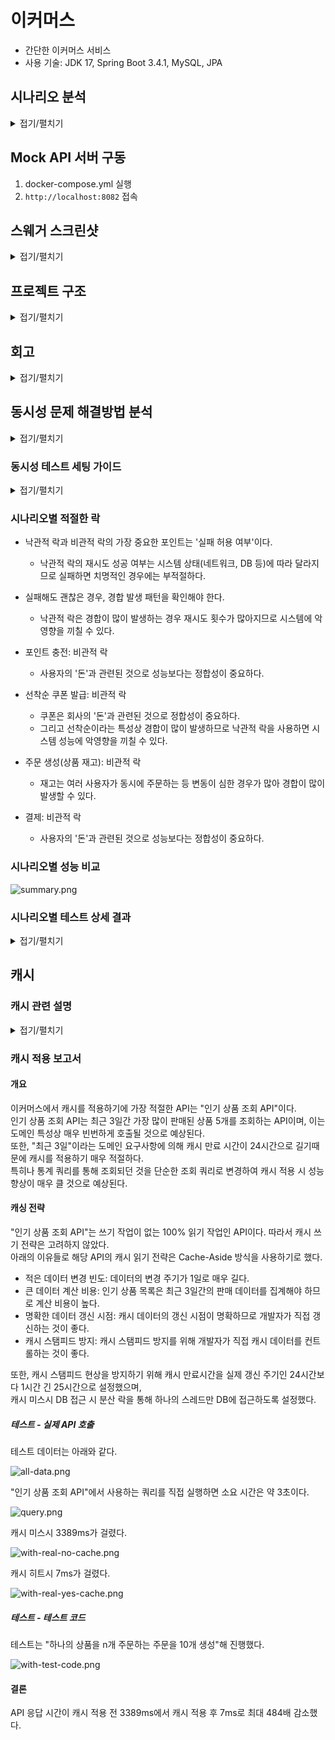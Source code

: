 # 이커머스

- 간단한 이커머스 서비스
- 사용 기술: JDK 17, Spring Boot 3.4.1, MySQL, JPA

## 시나리오 분석

<details>
<summary>접기/펼치기</summary>

- 장바구니 API는 API 스펙에서 제외되었지만, '사용자 식별자와 (상품 ID, 수량) **목록**을 입력받아'라는 주문/결제 API 요구사항에 따라 추가한다.

#### 잔액 충전/조회 API

- 잔액 충전/조회는 회원만 가능하다.
- 최소 충전 포인트는 1이상이다.
- 최대 충전 포인트이상으로 포인트를 충전할 수 없다. 단, 상품 환불로 돌려 받은 포인트는 최대 충전 포인트 이상으로 보유할 수 있다.

#### 상품 조회 API

- 상품 목록, 상세 조회는 비회원/회원 모두 가능하다.
- 상품의 가격, 수량은 변동이 심하다고 가정한다.
- 상품의 그룹, 카테고리는 없다고 가정한다.
- 비회원/회원 모두 상품 상세 조회에서 수량 선택 후 장바구니에 추가할 수 있다.
- 상품 상세 조회에서 수량 선택 후 바로 구매가 가능하다. 단, 구매는 회원만 가능하다.

#### 선착순 쿠폰 API

- 쿠폰 목록, 상세 조회는 비회원/회원 모두 가능하다.
- 쿠폰 발급은 회원만 가능하다.
- 쿠폰마다 최대 발급 가능 갯수가 정해져있다.
- 쿠폰은 상품에 적용할 수 있는 타입과 주문 전체에 적용할 수 있는 타입이 있다.
- 쿠폰의 할인 방식은 정액(정해진 금액 할인)할인과 정률(정해진 비율 할인)할인이 있다.
- 쿠폰마다 최대 할인 금액이 존재한다.
- 실제 할인 금액은 할인을 적용한 금액과 최대 할인 금액 중 낮은 금액을 할인한다.
- 쿠폰의 유효 기간은 유효 날짜가 지정되는 방식(e.g. 2025년 1월 10일까지)과 발급 후 몇일 이내까지 유효한 방식(e.g. 발급 후 10일동안 유효)이 있다.
- 동일한 회원에 대해 중복 쿠폰 발급은 되지 않는다. 쿠폰은 1인 1매를 원칙으로 한다.

#### 주문/결제 API

- 주문은 상품 상세 페이지에서 수량 선택 후 바로 주문하는 방법과 장바구니에서 여러 상품을 주문하는 방법이 있다.
- 주문 시점의 판매 상태, 가격, 재고로 주문이 이루어진다.
    - 주문 시점에 판매 상태가 판매 중이 아닌 경우 주문할 수 없다.
    - 주문 시점의 가격으로 주문 금액이 계산된다.
    - 주문 시점의 재고가 사용자가 요청한 수량보다 적으면 주문할 수 없다.
- 쿠폰으로 할인된 금액을 실제로 결제한다.
- 이미 충전된 포인트로 결제하며, 부족한 경우 결제할 수 없다. 포인트 충전 후 다시 결제를 시도할 수 있으며 그 동안 변경된 가격/재고의 영향을 받지 않는다.
- 결제 성공시 주문 정보를 데이터 플랫폼에 전송하며, 전송 실패시 처리는 추후 정한다.

#### 상위 상품 조회 API

- 최근 3일간 가장 많이 팔린 상위 5개의 상품 정보를 제공한다.
- 최근 3일이란 정각(00시 00분)을 기준으로 한다.
    - e.g. 2025년 1월 4일에 집계하는 상위 상품은 2025년 1월 1일 00시 00분부터 2025년 1월 4분 00시 00분까지의 판매 결과를 집계한다.
- 매일 00시 00분에 스케줄러를 통해 상위 상품을 집계한다.
- 스케줄러에서 집계 실패시 재시도하지 않고, 모니터링 툴을 통해 개발자에게 알린다.

#### 장바구니 API

- 상품 상세 페이지에서 판매 중이며, 재고가 충분하다면 장바구니에 등록할 수 있다.
- 장바구니 API는 비회원/회원 모두 이용할 수 있다.
- 장바구니에서 제품의 수량 변경시 보유 재고이하로 설정해야한다.
- 장바구니에 등록한 제품의 판매 상태, 가격, 재고는 언제든지 변경될 수 있다.
- 장바구니에 등록한 상품들 중 유효한 판매 상태, 재고를 가진 상품들만 주문할 수 있다.

</details>

## Mock API 서버 구동

1. docker-compose.yml 실행
2. `http://localhost:8082` 접속

## 스웨거 스크린샷

<details>
<summary>접기/펼치기</summary>

![swagger.JPG](./docs/swagger.JPG)

</details>

## 프로젝트 구조

<details>
<summary>접기/펼치기</summary>

```markdown
main
├── java
│ └── io
│ └── hhplus
│ └── ecommerce
│ ├── EcommerceApplication.java
│ ├── cart
│ │ ├── application
│ │ │ ├── request
│ │ │ └── response
│ │ ├── domain
│ │ ├── infra
│ │ │ ├── request
│ │ │ └── response
│ │ └── presentation
│ │ ├── request
│ │ └── response
│ ├── coupon
│ │ ├── application
│ │ │ ├── request
│ │ │ └── response
│ │ ├── domain
│ │ ├── infra
│ │ │ ├── request
│ │ │ └── response
│ │ └── presentation
│ │ ├── request
│ │ └── resonse
│ ├── global
│ │ ├── CommonApiResponse.java
│ │ ├── config
│ │ └── exception
│ │ └── openapi
│ ├── order
│ │ ├── application
│ │ │ ├── request
│ │ │ └── response
│ │ ├── domain
│ │ ├── infra
│ │ │ ├── request
│ │ │ └── response
│ │ └── presentation
│ │ ├── request
│ │ └── response
│ ├── payment
│ │ ├── application
│ │ │ ├── request
│ │ │ └── response
│ │ ├── domain
│ │ ├── infra
│ │ │ ├── request
│ │ │ └── response
│ │ └── presentation
│ │ ├── request
│ │ └── response
│ ├── point
│ │ ├── application
│ │ │ ├── request
│ │ │ └── response
│ │ ├── domain
│ │ ├── infra
│ │ │ ├── request
│ │ │ └── response
│ │ └── presentation
│ │ ├── request
│ │ └── response
│ └── product
│ ├── application
│ │ ├── request
│ │ └── response
│ ├── domain
│ ├── infra
│ │ ├── request
│ │ └── response
│ └── presentation
│ ├── request
│ └── response
└── resources
└── application.yml

```

</details>

## 회고

<details>
<summary>접기/펼치기</summary>

챕터 2를 마무리하며

2024년 12월 28일부터 오늘(2025년 1월 17일)까지 3주 동안 이커머스 도메인을 설계부터
간단한 구현까지 진행하면서 각 주차 별로 겪은 일을 돌아보고 마지막에 느낀 점을 작성하려고 한다.

첫 주차는 설계 주차였다. 이커머스라는 생소한 도메인이었지만 그동안 기획자 없이 고객과
직접 소통하면서 시스템을 만들어왔었기 때문에 크게 걱정하지 않았다. 하지만 돌이켜보면
첫 주차가 가장 힘들었던 시간이었다. 중간에 공휴일이 껴있었음에도 과제 마지막 날에 밤샘을 피할 수 없었다.
시퀀스 다이어그램과 플로우 차트를 처음 작성해 보는 것은 크게 문제가 되지 않았다. 설계 그 자체가 문제였다.
'카테고리별로 검색 조건을 다르게 하려면 어떻게 해야 할까?', '상품의 상세 옵션은 어떻게 구현하는 거지?' 등의
고민을 하다 보니 3일 차부터는 꿈에서도 설계하기 시작했다.

둘째 주차에는 1주 차에 했던 설계를 바탕으로 기능 구현을 진행했다. API 하나를 구현할 때마다 바로바로 테스트 코드를 작성했고,
가능하다면 통합 테스트까지 작성했다. 하지만 점점 여러 도메인간의 협력이 필요한 주문, 결제와 같은 비즈니스 문제를 풀어나가면서
처음에 작성했던 API 명세들이 점점 변경되기 시작했고, 테스트 코드도 깨지기 시작했다.
뭐, 덕분에 테스트 코드를 더 많이 짜볼 수 있어서 좋았지만, 실제 회사에서 일어난 일이었다고 생각하면 아찔했다.

셋째 주차는 2주 차에 구현한 기능들을 보완했다. 설계하면서 '정액/정률 쿠폰' 기능 구현을 가장 기대했었는데
시간 관계상 해당 기능을 구현하지 못했다. 그래서 금요일부터 바로 기능 구현에 들어갔다. 역시나 기대했던 만큼 생각할 거리가 많았던 기능이었다.
다만 3주 차 과제와 직접적인 관련은 없기 때문에 과제 PR에 포함하지 못하는 게 아쉬웠다.
그리고 CORS 필터를 구현했다. 기능을 구현하자마자 테스트를 할 수 있을까라는 생각부터 들어서 조금은 성장한 것 같은 기분이 들었다.

5주 차 멘토링 때에도 잠깐 얘기했었는데 그동안 공부를 한다고 하면 책이나 인강을 보고 따라 치는 정도가 전부였다.
뭔가를 만들어보고 싶어도 내가 짜는 코드가 좋은 코드인지 확신이 서지 않은 상태에서 무작정 만들기만 하는 것은  
지도 없이 망망대해를 건너는 것과 같다고 생각했다.
하지만 이번 과제를 진행하면서 어떤 고민을 해야 좀 더 좋은 코드가 될 수 있을지 조금은 깨달은 것 같다.

</details>

## 동시성 문제 해결방법 분석

<details>
<summary>접기/펼치기</summary>

- 이커머스 시나리오에서 발생할 수 있는 동시성 문제를 해결하기 위해 낙관적 락, 비관적 락을 적용해본다.
- 락 메커니즘별 성능을 비교해보고, 코드를 작성하면서 느낀 복잡도를 작성한다.
- 쓰레드 풀은 기본 20으로 설정한다. (테스트 진행 컴퓨터의 쓰레드 수 = 10)
- 동시 요청 횟수는 5, 50, 500, 5000으로 설정하여 테스트를 진행하며, 각각 5회씩 측정한다.
- 단, 낙관적 락의 경우 요청 횟수를 50까지만 테스트하며, 쓰레드 풀 크기, 재시도 횟수, 재시도 간격 등을 조절하면서 경향성을 확인한다.
    - 쓰레드 풀 크기가 20인 경우 너무 많은 실패를 하기 때문에 10, 20 모두 테스트한다.
    - 재시도 횟수는 5, 10, 15로 테스트하고, 재시도 간격은 100ms 단위로 테스트한다.
    - 최대 재시도 간격은 1000ms로 설정하며, 동시성 문제를 해결하지 못한 경우 성능을 기록하지 않는다.
- 성능 측정은 `System.currentTimeMillis()`를 이용하여 측정한다.

</details>

### 동시성 테스트 세팅 가이드

<details>
<summary>접기/펼치기</summary>

- `쓰레드 풀 크기 < CountDownLatch = 요청 횟수`
- 쓰레드 풀 크기는 작업의 성격(CPU Bound 프로세스, I/O Bound 프로세스)에 따라 다르게 설정한다.
- CPU Bound 프로세스: 데이터 암호화, 대규모 계산, 이미지 처리, 머신 러닝 등
    - 쓰레드 풀 크기 = `CPU 코어 수` or `CPU 코어 수 + 1~2`
- I/O Bound 프로세스: 네트워크 요청 처리, 데이터베이스 조회, 파일 I/O, API 호출
    - 쓰레드 풀 크기 = (`요청 횟수의 50 ~ 75%` or `CPU 코어 수 * 2`)
        - 요청 횟수의 100%로 하지 않는 이유
            - 대기열 활용: 쓰레드 풀의 크기가 크지 않아도 대기열에 쌓인 작업을 처리하면서 처리량을 유지할 수 있음
                - 오버헤드: 컨텍스트 스위치 오버헤드로 성능이 떨어질 가능성이 있음
                - 현실성: 실제 운영환경과 비슷한 조건에서 테스트
        - `CPU 코어 수 * 2`의 장점
            - I/O 작업은 코어 수 이상의 스레드를 생성해도 CPU가 병목되는 일이 드뭄
            - `코어 수 * 2`는 I/O 대기 상태에서도 CPU를 효율적으로 활용할 가능성을 높임
            - 테스트 대상에 따라 변경되지 않아서 모든 테스트에서 일정한 기준이 됨
        - `CPU 코어 수 * 2`의 단점
            - I/O 대기 시간 비율 무시: I/O 대기 시간 비율이 높을수록 더 많은 스레드가 필요하고, 낮을수록 적은 스레드로도 충분함
            - 요청 횟수에 따라 `CPU 코어 수 * 2` 보다 더 많거나 적은 스레드가 필요할 수 있음
        - 아래의 경우 `CPU 코어 수 * 2`가 적절함
            - 작업 특성을 정확하게 모를 때: I/O 대기 시간이 얼마나 되는지 알 수 없을 때, 적당히 안전한 값으로 테스트
            - 테스트가 요청 횟수에 크게 의존하지 않을 때
            - I/O 대기 비율이 중간 수준일 때: `I/O 대기 시간/CPU 처리 시간`이 2 ~ 3 사이일 때
- 혼합형
    - 쓰레드 풀 크기 = `CPU 코어 수 * (1 + (I/O 대기 시간 / CPU 처리 시간))`

#### 번외(DB 커넥션 풀)

- 쓰레드 풀 크기는 DB 커넥션 풀 크기에 영향을 받으며, `쓰레드 풀 크기 >= DB 커넥션 풀 크기`로 설정한다.
    - DB 작업을 포함하지 않는 캐싱, 파일 처리 등의 작업이 많으면 쓰레드 풀의 크기를 더 크게 설정할 수 있다.
- 쓰레드 풀과 DB 커넥션 풀 설정은 서로 영향을 주지만 일반적으로 DB 커넥션 풀을 먼저 설정한다.
    - DB는 처리 가능한 최대 연결 수(max connection)를 넘기면 성능이 급격히 저하된다.
    - DB 작업이 병목 지점이 될 수 있기 때문에, 쓰레드가 많아도 효율이 떨어질 수 있다.
- 결정 순서
    - DB 커넥션 풀 크기 설정
        - DB의 최대 처리 가능 커넥션 수와 애플리케이션 부하를 기준으로 결정
        - I/O 대기 시간이 있는 작업이면 작업 처리량 대비 적절한 커넥션 수 설정
            - `최소 커넥션 풀 크기 = (초당 요청 수 * DB 응답 시간(ms)) / 1000`
    - 쓰레드 풀 크기 설정
        - DB 중심 작업 비율이 높음: 쓰레드 풀 크기 = DB 커넥션 풀 크기
        - 여러 작업이 혼합됨: 쓰레드 풀 크기 > DB 커넥션 풀 크기 (DB 커넥션 풀 크기 * 1.5or2)

</details>

### 시나리오별 적절한 락

- 낙관적 락과 비관적 락의 가장 중요한 포인트는 '실패 허용 여부'이다.
    - 낙관적 락의 재시도 성공 여부는 시스템 상태(네트워크, DB 등)에 따라 달라지므로 실패하면 치명적인 경우에는 부적절하다.
- 실패해도 괜찮은 경우, 경합 발생 패턴을 확인해야 한다.
    - 낙관적 락은 경합이 많이 발생하는 경우 재시도 횟수가 많아지므로 시스템에 악영향을 끼칠 수 있다.

- 포인트 충전: 비관적 락
    - 사용자의 '돈'과 관련된 것으로 성능보다는 정합성이 중요하다.
- 선착순 쿠폰 발급: 비관적 락
    - 쿠폰은 회사의 '돈'과 관련된 것으로 정합성이 중요하다.
    - 그리고 선착순이라는 특성상 경합이 많이 발생하므로 낙관적 락을 사용하면 시스템 성능에 악영향을 끼칠 수 있다.
- 주문 생성(상품 재고): 비관적 락
    - 재고는 여러 사용자가 동시에 주문하는 등 변동이 심한 경우가 많아 경합이 많이 발생할 수 있다.
- 결제: 비관적 락
    - 사용자의 '돈'과 관련된 것으로 성능보다는 정합성이 중요하다.

### 시나리오별 성능 비교

![summary.png](docs/lock/summary.png)

### 시나리오별 테스트 상세 결과

<details>
<summary>접기/펼치기</summary>

각 테스트별 6회 반복하여 첫 번째 측정 값은 버리고 나머지 5회의 측정 시간을 기록한다.(첫 테스트는 테스트 시간이 약 100ms 정도 추가로 소요되기 때문에 제외한다.)

테스트 상세 결과 확인 가이드

- 비관적락
    - `50회: 19, 16, 16, 16, 16`
        - 50번의 API 요청을 하는 동시성 테스트이다.
        - 총 5회 진행하였고, 각각 19ms, 16ms, 16ms, 16ms, 16ms 소요되었다는 뜻이다.
- 낙관적락
    - `50회 / 쓰레드10 / maxAttempts = 5 / backoff = 100ms: 476, 527, 504, 497, 503`
        - 50번의 API 요청을 하는 동시성 테스트이다.
        - 쓰레드 풀 크기는 10으로 설정하였고, 재시도 횟수는 5회, 재시도 간격은 100ms로 설정하였다.
        - 총 5회 측정하였고, 각각 476ms, 527ms, 504ms, 497ms, 503ms 소요되었다는 뜻이다.

#### 포인트 충전

- 포인트 충전은 동일한 사용자가 동시에 여러 번 포인트 충전 요청을 보내는 경우가 발생할 수 있다.
- 테스트 시나리오
    - 한 명의 사용자가 동시에 N번의 포인트 충전 요청을 한다.
    - 예상 충전 금액과 실제 사용자의 포인트 잔액을 비교해서 동시성 문제가 발생했는지 확인한다.

- 비관적락(단위: ms)
    - 5회: 19, 16, 16, 16, 16
    - 50회: 135, 129, 137, 121, 138
    - 500회: 1121, 1037, 1033, 1025, 1035
    - 5000회: 9666, 9303, 9535, 9454, 9719
- 낙관적락(단위: ms)
    - 5회
        - 쓰레드20 / maxAttempts = 5 / backoff = 100ms: 476, 527, 504, 497, 503
        - 쓰레드20 / maxAttempts = 10 / backoff = 100ms: 496, 515, 467, 491, 470
        - 쓰레드20 / maxAttempts = 15 / backoff = 100ms: 487, 479, 497, 487, 484
        -
        - 쓰레드10 / maxAttempts = 5 / backoff = 100ms: 508, 506, 526, 353, 503
        - 쓰레드10 / maxAttempts = 10 / backoff = 100ms: 482, 483, 506, 483, 498
        - 쓰레드10 / maxAttempts = 15 / backoff = 100ms: 379, 486, 496, 473, 510
    - 50회
        - 쓰레드20 / maxAttempts = 5: 실패
        - 쓰레드20 / maxAttempts = 10: 실패
        - 쓰레드20 / maxAttempts = 15 / backoff = 200ms: 3210, 3240, 3217, 3169, 3231
        -
        - 쓰레드10 / maxAttempts = 5: 실패
        - 쓰레드10 / maxAttempts = 10 / backoff = 300ms: 2959, 2960, 2612, 2903, 2946
        - 쓰레드10 / maxAttempts = 15 / backoff = 100ms: 1248, 1060, 1250, 1130, 1210

#### 여러 명이 쿠폰 발급

- 쿠폰 발급은 쿠폰 발급 가능 수량보다 많은 수의 사용자가 동시에 쿠폰을 발급하는 경우가 발생할 수 있다.
- 테스트 시나리오
    - 쿠폰 발급 가능 수량은 N개고, 쿠폰 발급 요청은 N+1이다.
    - 발급된 쿠폰의 수량이 쿠폰 발급 가능 수량을 비교해서 동시성 문제가 발생했는지 확인한다.
- 비관적락(단위: ms)
    - 5회: 43, 44, 43, 36, 36
    - 50회: 353, 305, 273, 272, 233
    - 500회: 2459, 2161, 1999, 2142, 2105
    - 5000회: 25116, 26415, 25997, 25412, 25722
- 낙관적락(단위: ms)
    - 5회
        - 쓰레드20 / maxAttempts = 5 / backoff = 100ms: 511, 536, 507, 542, 533
        - 쓰레드20 / maxAttempts = 10 / backoff = 100ms: 516, 500, 497, 506, 511
        - 쓰레드20 / maxAttempts = 15 / backoff = 100ms: 522, 539, 507, 502, 515
        -
        - 쓰레드10 / maxAttempts = 5 / backoff = 100ms: 511, 536, 507, 542, 533
        - 쓰레드10 / maxAttempts = 10 / backoff = 100ms: 516, 500, 497, 506, 511
        - 쓰레드10 / maxAttempts = 15 / backoff = 100ms: 522, 539, 507, 502, 515
    - 50회
        - 쓰레드20 / maxAttempts = 5: 실패
        - 쓰레드20 / maxAttempts = 10: 실패
        - 쓰레드20 / maxAttempts = 15 / backoff = 100ms: 1053, 1504, 1161, 1328, 1781
        -
        - 쓰레드10 / maxAttempts = 5: 실패
        - 쓰레드10 / maxAttempts = 10 / backoff = 200ms: 2094, 1875, 2129, 2131, 2120
        - 쓰레드10 / maxAttempts = 15 / backoff = 100ms: 1512, 1299, 1405, 1244, 1197

#### 한 명이 여러 번 쿠폰 발급

- 동일한 유저가 동일한 쿠폰에 대해 여러 번 쿠폰을 발급하는 경우가 발생할 수 있다.
- 테스트 시나리오
    - 동일한 유저가 동일한 쿠폰에 대해 N번 쿠폰 발급 요청을 한다.
    - 발급된 쿠폰의 수량이 1개인지 확인한다.
    - 발급 가능한 쿠폰의 수량이 (N - 1)개인지 확인한다.
- 비관적락(단위: ms)
    - 5회: 30, 27, 32, 33, 26
    - 50회: 181, 137, 119, 173, 113
    - 500회: 912, 934, 788, 698, 595
    - 5000회: 6110, 5162, 4880, 5085, 4923
- 낙관적락(단위: ms)
    - 5회
        - 쓰레드20 / maxAttempts = 5 / backoff = 100ms: 136, 135, 136, 132, 132
        - 쓰레드20 / maxAttempts = 10 / backoff = 100ms: 136, 134, 131, 128, 129
        - 쓰레드20 / maxAttempts = 15 / backoff = 100ms: 133, 138, 135, 137, 137
        -
        - 쓰레드10 / maxAttempts = 5 / backoff = 100ms: 131, 131, 131, 129, 126
        - 쓰레드10 / maxAttempts = 10 / backoff = 100ms: 137, 131, 139, 131, 126
        - 쓰레드10 / maxAttempts = 15 / backoff = 100ms: 153, 133, 131, 130, 140
    - 50회
        - 쓰레드20 / maxAttempts = 5 / backoff = 100ms: 158, 184, 174, 176, 182
        - 쓰레드20 / maxAttempts = 10 / backoff = 100ms: 195, 267, 193, 147, 169
        - 쓰레드20 / maxAttempts = 15 / backoff = 100ms: 197, 194, 168, 182, 164
        -
        - 쓰레드10 / maxAttempts = 5 / backoff = 100ms: 168, 173, 154, 152, 137
        - 쓰레드10 / maxAttempts = 10 / backoff = 100ms: 156, 174, 164, 148, 146
        - 쓰레드10 / maxAttempts = 15 / backoff = 100ms: 219, 159, 221, 188, 142

#### 주문 생성

- 주문 생성 도중 주문 요청 상품의 재고가 변경되는 경우가 발생할 수 있다.
- 테스트 시나리오
    - (N - 1)개의 재고를 보유한 상품과 (N + 1)개의 재고를 보유한 상품을 N번 주문 생성 요청을 한다.
    - (N - 1)번의 주문이 생성되었는지 확인한다.
- 비관적락(단위: ms)
    - 5회: 71, 82, 71, 63, 52
    - 50회: 540, 445, 390, 597, 526
    - 500회: 3388, 3241, 2697, 2741, 2557
    - 5000회: 26695, 26672, 29263, 28560, 29305
- 낙관적락(단위: ms)
    - 5회
        - 쓰레드20 / maxAttempts = 5 / backoff = 100ms: 561, 542, 565, 539, 571
        - 쓰레드20 / maxAttempts = 10 / backoff = 100ms: 528, 557, 524, 535, 533
        - 쓰레드20 / maxAttempts = 15 / backoff = 100ms: 534, 530, 525, 540, 506
        -
        - 쓰레드10 / maxAttempts = 5 / backoff = 100ms: 544, 563, 533, 529, 513
        - 쓰레드10 / maxAttempts = 10 / backoff = 100ms: 519, 606, 608, 568, 514
        - 쓰레드10 / maxAttempts = 15 / backoff = 100ms: 547, 551, 581, 522, 520
    - 50회
        - 쓰레드20 / maxAttempts = 5: 실패
        - 쓰레드20 / maxAttempts = 10: 실패
        - 쓰레드20 / maxAttempts = 15 / backoff = 200ms: 3318, 3132, 3047, 3074, 3340
        -
        - 쓰레드10 / maxAttempts = 5: 실패
        - 쓰레드10 / maxAttempts = 10 / backoff = 300ms: 3089, 3073, 3078, 3055, 3009
        - 쓰레드10 / maxAttempts = 15 / backoff = 100ms: 1230, 1686, 1697, 1373, 1218

#### 결제

- 동일한 주문에 여러번 결제 요청을 하는 경우가 발생할 수 있다.
- 테스트 시나리오
    - 하나의 주문을 N번 결제 요청을 한다.
    - 생성된 결제가 1건인지 확인한다.
    - 결제 후 보유 포인트가 기존 포인트에서 결제 1회 금액만큼 차감되었는지 확인한다.
    - 주문의 상태가 결제 완료 상태로 되었는지 확인한다.
- 비관적락(단위: ms)
    - 5회: 16, 21, 16, 20, 14
    - 50회: 95, 55, 58, 73, 78
    - 500회: 455, 432, 388, 350, 329
    - 5000회: 3559, 3181, 2879, 2572, 2695
- 낙관적락(단위: ms)
    - 5회
        - 쓰레드20 / maxAttempts = 5 / backoff = 100ms: 126, 124, 127, 127, 123
        - 쓰레드20 / maxAttempts = 10 / backoff = 100ms: 125, 121, 126, 129, 122
        - 쓰레드20 / maxAttempts = 15 / backoff = 100ms: 127, 122, 125, 122, 120
        -
        - 쓰레드10 / maxAttempts = 5 / backoff = 100ms: 128, 127, 127, 128, 124
        - 쓰레드10 / maxAttempts = 10 / backoff = 100ms: 132, 126, 128, 124, 124
        - 쓰레드10 / maxAttempts = 15 / backoff = 100ms: 127, 131, 125, 125, 124
    - 50회
        - 쓰레드20 / maxAttempts = 5 / backoff = 100ms: 152, 179, 154, 126, 169
        - 쓰레드20 / maxAttempts = 10 / backoff = 100ms: 217, 160, 130, 131, 176
        - 쓰레드20 / maxAttempts = 15 / backoff = 100ms: 189, 150, 133, 133, 154
        -
        - 쓰레드10 / maxAttempts = 5 / backoff = 100ms: 140, 131, 130, 133, 126
        - 쓰레드10 / maxAttempts = 10 / backoff = 100ms: 153, 152, 149, 129, 134
        - 쓰레드10 / maxAttempts = 15 / backoff = 100ms: 142, 136, 165, 148, 130

</details>

## 캐시

### 캐시 관련 설명

<details>
<summary>접기/펼치기</summary>

#### 캐시란?

Cache란 데이터나 값을 미리 복사해 놓는 임시 장소를 가리킨다.      
데이터에 접근하는 시간이 오래 걸리거나 값을 다시 계산하는 시간을 절약하고 싶은 경우에 사용한다.    
따라서, 캐시를 사용하면 리소스 사용량을 줄이고, 성능을 향상시킬 수 있다. 그런데 가장 대표적인 캐시인 CPU 내부 캐시를 생각해보면  용량은 매우 적고, 가격은 매우 비싸다. "적은 용량, 높은 가격"인 캐시가 어떻게 시스템 성능 향상시킬 수 있을까?

##### 파레토의 법칙 + 데이터 지역성

파레토의 법칙에 따르면 "80%의 요청이 전체 데이터의 20%에 집중"된다. 즉, 소수의 **핫 데이터**에 대한 요청이 반복적으로 발생한다.    
또한, 데이터의 시간 지역성(Temporal Locality)에 따르면 최근 사용한 데이터에 다시 접근하는 경향이 있다.    
따라서, 캐시 저장소의 용량이 적더라도 대부분의 요청에 대해 캐시가 작동할 가능성이 높다.


#### 캐싱 전략

캐시를 사용하면 필연적으로 DB와의 **데이터 정합성** 문제가 발생하기 때문에 언제, 어떻게 캐시를 활용할지 결정해야 한다. 이를 캐싱 전략이라고 한다.

캐싱 전략은 크게 **읽기 전략**과 **쓰기 전략**으로 나뉜다.


#### 캐시 읽기 전략

##### Cache-Aside (Look-Aside, Lazy Loading)

###### 개요

요청에 대해 캐시를 조회 후 데이터가 없으면 DB에서 데이터를 가져온 후 캐시에 저장하는 방식.

###### 장점

- 구현이 단순하고 범용적으로 사용됨
- 캐시 장애 발생 시 바로 DB로 fallback할 수 있어 안정적.
- 필요한 데이터만 캐시에 저장하므로 불필요한 자원 낭비를 줄일 수 있음

###### 단점

- 캐시 미스시 DB 접근이 발생해 최초 데이터 조회시 응답 지연이 길어질 수 있음
- 캐시에 데이터가 있으면 바로 반환하므로 **데이터 정합성**문제가 발생할 수 있음
- 캐시 워밍업(Cache Warming) 작업이 별도로 필요할 수 있음

###### 언제 적용할까?

- 읽기가 많은 시스템 (e.g. 상품 목록, 사용자 프로필)
- 모든 데이터를 미리 캐싱하기에는 부담스러운 경우

##### Read-Through

###### 개요

요청에 대해 캐시에서만 데이터를 조회하는 방식. Cache-Aside 방식과는 다르게 데이터 로딩을 캐시 시스템이 담당한다.

###### 장점

- 캐시에 없는 데이터를 (캐시 시스템이) 자동으로 채워줘서 데이터 정합성 관리가 쉬움
- 애플리케이션에서 캐시 로직을 관리할 필요가 없음
- 캐시 미스시 캐시 시스템이 자동으로 처리해줌

###### 단점

- 캐시 미스시 조회 지연이 발생할 수 있음
- 캐시 제공 라이브러리나 프레임워크에 의존해야 함
- 초기 설정 복잡

###### 언제 적용할까?

- 읽기가 많은 시스템 + 캐시 로직을 캐시 시스템에게 위임하고 싶은 경우

#### 캐시 쓰기 전략

##### Write Through

###### 개요

데이터를 캐시에 먼저 저장하고, 캐시가 DB에 반영하는 방식. DB에 쓰기 작업을 캐시 시스템이 담당한다.

###### 장점

- 캐시와 DB의 데이터 일관성
- 읽기 요청시 항상 최신 데이터를 가져올 수 있음

###### 단점

- 쓰기 성능이 낮아질 수 있음(=쓰기 지연시간이 증가할 수 있음)
- 불필요한 캐시가 적재될 가능성이 있음

###### 언제 적용할까?

- 데이터의 일관성이 중요한 경우
- 읽기 빈도가 높은 경우

##### Write Back (Write Behind)

###### 개요

데이터를 캐시에 먼저 저장하고, DB에는 **비동기**적으로 갱신

###### 장점

- 쓰기시 메모리에만 저장되므로 쓰기 성능이 매우 빠름
- 대량의 쓰기 요청시 DB 부하 감소

###### 단점

- 캐시에 장애가 발생하면 데이터 유실 가능
- 데이터의 일관성을 보장하기 어렵고, 복잡한 동기화 전략이 필요함

###### 언제 적용할까?

- 쓰기 작업이 많은 경우 (e.g. 로그 데이터 저장)
- 데이터 유실이 어느정도 허용되는 경우

##### Write Around

###### 개요

데이터를 캐시에 저장하지 않고, DB에 직접 저장하는 방식. 읽기 요청 발생시 캐시에 저장

###### 장점

- 불필요한 캐시가 적재되는 것을 방지
- 캐시는 읽기 작업에만 집중하므로, 캐시 구현이 단순해짐

###### 단점

- 데이터 최초 조회시 캐시 미스로 읽기 성능 저하

###### 언제 적용할까?

- 쓰기 작업이 많고, 읽기 작업이 상대적으로 적거나 특정 데이터만 자주 조회되는 경우 (e.g. 뉴스 기사)
- 중요한 정보만 캐싱하고 싶을 때


</details>

### 캐시 적용 보고서

#### 개요

이커머스에서 캐시를 적용하기에 가장 적절한 API는 "인기 상품 조회 API"이다.  
인기 상품 조회 API는 최근 3일간 가장 많이 판매된 상품 5개를 조회하는 API이며, 이는 도메인 특성상 매우 빈번하게 호출될 것으로 예상된다.  
또한, "최근 3일"이라는 도메인 요구사항에 의해 캐시 만료 시간이 24시간으로 길기때문에 캐시를 적용하기 매우 적절하다.  
특히나 통계 쿼리를 통해 조회되던 것을 단순한 조회 쿼리로 변경하여 캐시 적용 시 성능 향상이 매우 클 것으로 예상된다.  

#### 캐싱 전략

"인기 상품 조회 API"는 쓰기 작업이 없는 100% 읽기 작업인 API이다. 따라서 캐시 쓰기 전략은 고려하지 않았다.  
아래의 이유들로 해당 API의 캐시 읽기 전략은 Cache-Aside 방식을 사용하기로 했다.  

- 적은 데이터 변경 빈도: 데이터의 변경 주기가 1일로 매우 길다.
- 큰 데이터 계산 비용: 인기 상품 목록은 최근 3일간의 판매 데이터를 집계해야 하므로 계산 비용이 높다.
- 명확한 데이터 갱신 시점: 캐시 데이터의 갱신 시점이 명확하므로 개발자가 직접 갱신하는 것이 좋다.
- 캐시 스탬피드 방지: 캐시 스탬피드 방지를 위해 개발자가 직접 캐시 데이터를 컨트롤하는 것이 좋다. 

또한, 캐시 스탬피드 현상을 방지하기 위해 캐시 만료시간을 실제 갱신 주기인 24시간보다 1시간 긴 25시간으로 설정했으며,  
캐시 미스시 DB 접근 시 분산 락을 통해 하나의 스레드만 DB에 접근하도록 설정했다. 

##### 테스트 - 실제 API 호출

테스트 데이터는 아래와 같다.

![all-data.png](docs/cache/all-data.png)

"인기 상품 조회 API"에서 사용하는 쿼리를 직접 실행하면 소요 시간은 약 3초이다.

![query.png](docs/cache/query.png)

캐시 미스시 3389ms가 걸렸다.

![with-real-no-cache.png](docs/cache/with-real-no-cache.png)

캐시 히트시 7ms가 걸렸다.

![with-real-yes-cache.png](docs/cache/with-real-yes-cache.png)

##### 테스트 - 테스트 코드

테스트는 "하나의 상품을 n개 주문하는 주문을 10개 생성"해 진행했다.

![with-test-code.png](docs/cache/with-test-code.png)

#### 결론

API 응답 시간이 캐시 적용 전 3389ms에서 캐시 적용 후 7ms로 최대 484배 감소했다. 
